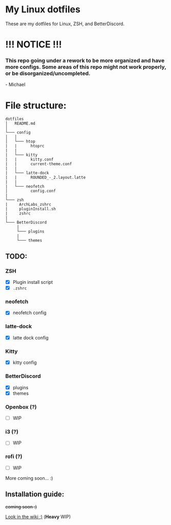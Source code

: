 # My Linux dotfiles
These are my dotfiles for Linux, ZSH, and BetterDiscord.

# !!! NOTICE !!!
### This repo going under a rework to be more organized and have more configs. Some areas of this repo might not work properly, or be disorganized/uncompleted. 
\- Michael

# File structure:
```
dotfiles
│   README.md  
│
└─── config
│   │
│   └─── htop
|   |      htoprc
|   |
|   └─── kitty
|   |      kitty.conf
|   |      current-theme.conf 
|   |
|   └─── latte-dock
|   |      ROUNDED_-_2.layout.latte
|   |
|   └─── neofetch
│          config.conf
|  
└─── zsh
|     ArchLabs_zshrc
|     pluginInstall.sh
|     zshrc
|
└─── BetterDiscord
     |
     └─── plugins
     |
     └─── themes
```

## TODO:
### ZSH 
- [x] Plugin install script
- [x] `.zshrc`

### neofetch
- [x] neofetch config

### latte-dock
- [x] latte dock config

### Kitty
- [x] kitty config

### BetterDiscord 
- [x] plugins
- [x] themes

### Openbox (?)
- [ ] WIP

### i3 (?)
- [ ] WIP

### rofi (?)
- [ ] WIP

More coming soon... :)

## Installation guide: 
~~coming soon :)~~

[Look in the wiki :)](https://github.com/michaelScopic/dotfiles/wiki) (**Heavy** WIP)


